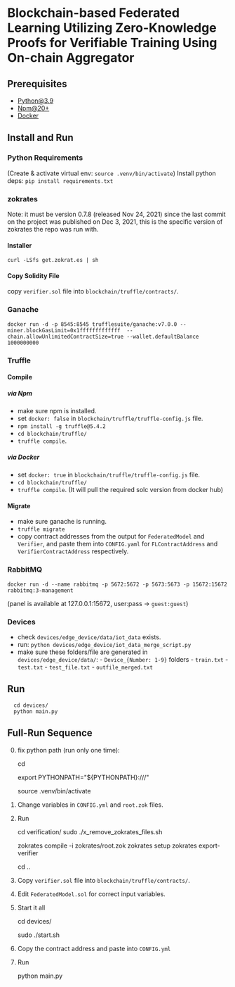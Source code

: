 # Blockchain-based Federated Learning Utilizing Zero-Knowledge Proofs for Verifiable Training Using On-chain Aggregator

## Prerequisites

- [Python@3.9](https://www.python.org/downloads/)
- [Npm@20+](https://nodejs.org/en/download)
- [Docker](https://docs.docker.com/engine/install/)

## Install and Run

### Python Requirements

(Create & activate virtual env: `source .venv/bin/activate`)
Install python deps: `pip install requirements.txt`

### zokrates

Note: it must be version 0.7.8 (released Nov 24, 2021) since the last commit on the project was published on Dec 3, 2021, this is the specific version of zokrates the repo was run with.

#### Installer

`curl -LSfs get.zokrat.es | sh`

#### Copy Solidity File

copy `verifier.sol` file into `blockchain/truffle/contracts/`.

### Ganache

`docker run -d -p 8545:8545 trufflesuite/ganache:v7.0.0 --miner.blockGasLimit=0x1fffffffffffff  --chain.allowUnlimitedContractSize=true --wallet.defaultBalance 1000000000`

### Truffle

#### Compile

##### via Npm

- make sure npm is installed.
- set `docker: false` in `blockchain/truffle/truffle-config.js` file.
- `npm install -g truffle@5.4.2`
- `cd blockchain/truffle/`
- `truffle compile`.

##### via Docker

- set `docker: true` in `blockchain/truffle/truffle-config.js` file.
- `cd blockchain/truffle/`
- `truffle compile`. (It will pull the required solc version from docker hub)

#### Migrate

- make sure ganache is running.
- `truffle migrate`
- copy contract addresses from the output for `FederatedModel` and `Verifier`, and paste them into `CONFIG.yaml` for `FLContractAddress` and `VerifierContractAddress` respectively.

### RabbitMQ

`docker run -d --name rabbitmq -p 5672:5672 -p 5673:5673 -p 15672:15672 rabbitmq:3-management`

(panel is available at 127.0.0.1:15672, user:pass -> `guest:guest`)

### Devices

- check `devices/edge_device/data/iot_data` exists.
- run: `python devices/edge_device/iot_data_merge_script.py`
- make sure these folders/file are generated in `devices/edge_device/data/`:
      - `Device_{Number: 1-9}` folders
      - `train.txt`
      - `test.txt`
      - `test_file.txt`
      - `outfile_merged.txt`

## Run

      cd devices/
      python main.py

## Full-Run Sequence

0. fix python path (run only one time):

      cd <PROJECT-ROOT>

      export PYTHONPATH="${PYTHONPATH}://<PATH-TO-DIR>/"

      source .venv/bin/activate

1. Change variables in `CONFIG.yml` and `root.zok` files.

2. Run

      cd verification/
      sudo ./x_remove_zokrates_files.sh

      zokrates compile -i zokrates/root.zok
      zokrates setup
      zokrates export-verifier

      cd ..

3. Copy `verifier.sol` file into `blockchain/truffle/contracts/`.
4. Edit `FederatedModel.sol` for correct input variables.

5. Start it all

      cd devices/

      sudo ./start.sh

6. Copy the contract address and paste into `CONFIG.yml`

7. Run

      python main.py